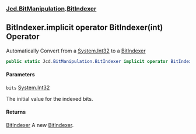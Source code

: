 ### [Jcd.BitManipulation](Jcd.BitManipulation.md 'Jcd.BitManipulation').[BitIndexer](Jcd.BitManipulation.BitIndexer.md 'Jcd.BitManipulation.BitIndexer')

## BitIndexer.implicit operator BitIndexer(int) Operator

Automatically Convert from a [System.Int32](https://docs.microsoft.com/en-us/dotnet/api/System.Int32 'System.Int32') to a [BitIndexer](Jcd.BitManipulation.BitIndexer.md 'Jcd.BitManipulation.BitIndexer')

```csharp
public static Jcd.BitManipulation.BitIndexer implicit operator BitIndexer(int bits);
```

#### Parameters

<a name='Jcd.BitManipulation.BitIndexer.op_ImplicitJcd.BitManipulation.BitIndexer(int).bits'></a>

`bits` [System.Int32](https://docs.microsoft.com/en-us/dotnet/api/System.Int32 'System.Int32')

The initial value for the indexed bits.

#### Returns

[BitIndexer](Jcd.BitManipulation.BitIndexer.md 'Jcd.BitManipulation.BitIndexer')
A new [BitIndexer](Jcd.BitManipulation.BitIndexer.md 'Jcd.BitManipulation.BitIndexer').